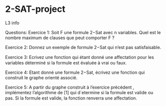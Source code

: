 # 2-SAT-project
L3 info 

Questions:
Exercice 1: Soit F une formule 2−Sat avec n variables. Quel est le nombre
maximum de clauses que peut comporter F ?

Exercice 2: Donnez un exemple de formule 2−Sat qui n’est pas satisfaisable.

Exercice 3: Ecrivez une fonction qui étant donné une aﬀectation pour les
variables déterminé si la formule est évaluée à vrai ou faux.

Exercice 4: Etant donné une formule 2−Sat, écrivez une fonction qui
construit le graphe orienté associé.

Exercice 5: A partir du graphe construit à l’exercice précédent , implémentez
l’algorithme de [1] qui d´etermine si la formule est valide ou pas. Si la formule
est valide, la fonction renverra une aﬀectation.